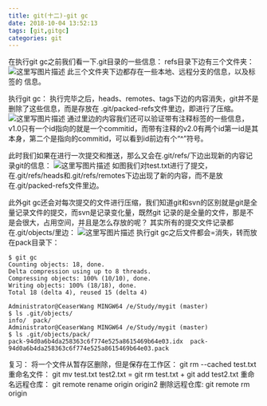 ```yaml
---
title: git(十二)-git gc
date: 2018-10-04 13:52:13
tags: [git,gitgc]
categories: git
---
```


在执行git gc之前我们看一下.git目录的一些信息：
refs目录下边有三个文件夹：
![这里写图片描述](20170802195110448.png)
此三个文件夹下边都存在一些本地、远程分支的信息，以及标签的 信息。

执行git gc：
执行完毕之后，heads、remotes、tags下边的内容消失，git并不是删除了这些信息，而是存放在 .git/packed-refs文件里边，即进行了压缩。
![这里写图片描述](20170802195304125.png)
通过里边的内容我们还可以验证带有注释标签的一些信息，v1.0只有一个id指向的就是一个commitid，而带有注释的v2.0有两个id第一id是其本身，第二个是指向的commitid，可以看到id前边有个“^”符号。

此时我们如果在进行一次提交和推送，那么又会在.git/refs/下边出现新的内容记录git的信息：
![这里写图片描述](20170802200643650.png)
如图我们对test.txt进行了提交，在.git/refs/heads和.git/refs/remotes下边出现了新的内容，而不是放在.git/packed-refs文件里边。

此外git gc还会对每次提交的文件进行压缩，我们知道git和svn的区别就是git是全量记录文件的提交，而svn是记录变化量，既然git 记录的是全量的文件，那是不是会很大，占用空间，并且是怎么存放的呢？
其实所有的提交文件记录都在.git/objects/里边：
![这里写图片描述](20170802202341094.png)
执行git gc之后文件都会=消失，转而放在pack目录下：

```
$ git gc
Counting objects: 18, done.
Delta compression using up to 8 threads.
Compressing objects: 100% (10/10), done.
Writing objects: 100% (18/18), done.
Total 18 (delta 4), reused 15 (delta 4)

Administrator@CeaserWang MINGW64 /e/Study/mygit (master)
$ ls .git/objects/
info/  pack/
Administrator@CeaserWang MINGW64 /e/Study/mygit (master)
$ ls .git/objects/pack/
pack-94d0a6b4da258363c6f774e525a8615469b64e03.idx  pack-94d0a6b4da258363c6f774e525a8615469b64e03.pack
```

复习：
将一个文件从暂存区删除，但是保存在工作区：
git rm --cached test.txt
重命名文件：
git mv  test.txt test2.txt = git rm test.txt  + git add  test2.txt
重命名远程仓库：
git remote rename origin origin2
删除远程仓库:
git remote rm origin
